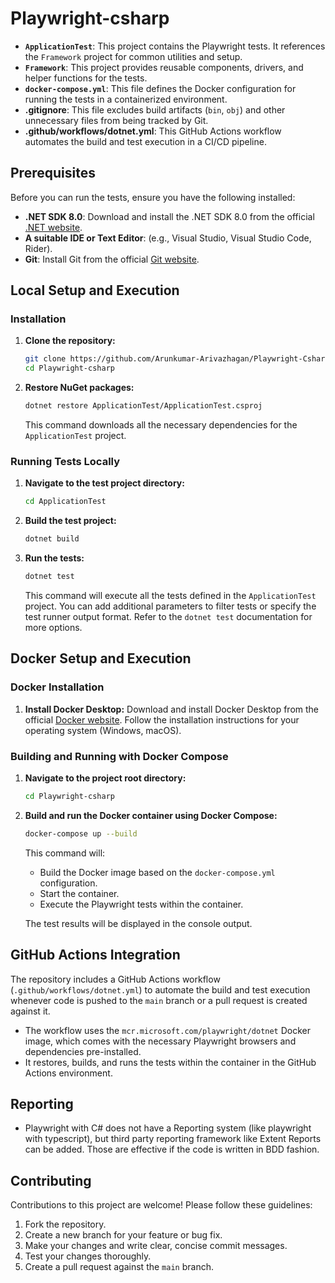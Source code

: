 # Playwright-csharp

* **`ApplicationTest`**: This project contains the Playwright tests. It references the `Framework` project for common utilities and setup.
* **`Framework`**: This project provides reusable components, drivers, and helper functions for the tests.
* **`docker-compose.yml`**: This file defines the Docker configuration for running the tests in a containerized environment.
* **.gitignore**: This file excludes build artifacts (`bin`, `obj`) and other unnecessary files from being tracked by Git.
* **.github/workflows/dotnet.yml**: This GitHub Actions workflow automates the build and test execution in a CI/CD pipeline.

## Prerequisites

Before you can run the tests, ensure you have the following installed:

* **.NET SDK 8.0**:  Download and install the .NET SDK 8.0 from the official [.NET website](https://dotnet.microsoft.com/download/dotnet/8.0).
* **A suitable IDE or Text Editor**: (e.g., Visual Studio, Visual Studio Code, Rider).
* **Git**:  Install Git from the official [Git website](https://git-scm.com/downloads).

## Local Setup and Execution

### Installation

1.  **Clone the repository:**

    ```bash
    git clone https://github.com/Arunkumar-Arivazhagan/Playwright-Csharp.git
    cd Playwright-csharp
    ```

2.  **Restore NuGet packages:**

    ```bash
    dotnet restore ApplicationTest/ApplicationTest.csproj
    ```

    This command downloads all the necessary dependencies for the `ApplicationTest` project.

### Running Tests Locally

1.  **Navigate to the test project directory:**

    ```bash
    cd ApplicationTest
    ```

2.  **Build the test project:**

    ```bash
    dotnet build
    ```

3.  **Run the tests:**

    ```bash
    dotnet test
    ```

    This command will execute all the tests defined in the `ApplicationTest` project.  You can add additional parameters to filter tests or specify the test runner output format.  Refer to the `dotnet test` documentation for more options.

## Docker Setup and Execution

### Docker Installation

1.  **Install Docker Desktop:** Download and install Docker Desktop from the official [Docker website](https://www.docker.com/products/docker-desktop). Follow the installation instructions for your operating system (Windows, macOS).

### Building and Running with Docker Compose

1.  **Navigate to the project root directory:**

    ```bash
    cd Playwright-csharp
    ```

2.  **Build and run the Docker container using Docker Compose:**

    ```bash
    docker-compose up --build
    ```

    This command will:

    * Build the Docker image based on the `docker-compose.yml` configuration.
    * Start the container.
    * Execute the Playwright tests within the container.

    The test results will be displayed in the console output.

## GitHub Actions Integration

The repository includes a GitHub Actions workflow (`.github/workflows/dotnet.yml`) to automate the build and test execution whenever code is pushed to the `main` branch or a pull request is created against it.

* The workflow uses the `mcr.microsoft.com/playwright/dotnet` Docker image, which comes with the necessary Playwright browsers and dependencies pre-installed.
* It restores, builds, and runs the tests within the container in the GitHub Actions environment.

## Reporting
* Playwright with C# does not have a Reporting system (like playwright with typescript), but third party reporting framework like Extent Reports can be added. Those are effective if the code is written in BDD fashion.

## Contributing

Contributions to this project are welcome! Please follow these guidelines:

1.  Fork the repository.
2.  Create a new branch for your feature or bug fix.
3.  Make your changes and write clear, concise commit messages.
4.  Test your changes thoroughly.
5.  Create a pull request against the `main` branch.